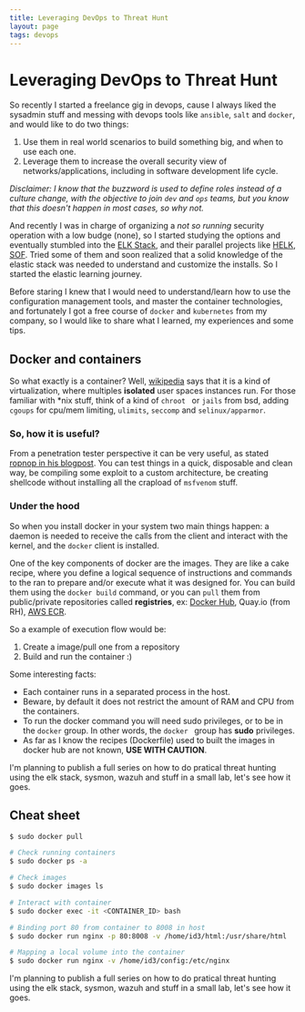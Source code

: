 ```yaml
---
title: Leveraging DevOps to Threat Hunt
layout: page
tags: devops
---
```


# Leveraging DevOps to Threat Hunt

So recently I started a freelance gig in devops, cause I always liked the sysadmin stuff and messing with devops tools like `ansible`, `salt` and `docker`, and would like to do two things: 

1. Use them in real world scenarios to build something big, and when to use each one.
2. Leverage them to increase the overall security view of networks/applications, including in software development life cycle.

*Disclaimer: I know that the buzzword is used to define *roles* instead of a culture change, with the objective to join `dev` and `ops` teams, but you know that this doesn't happen in most cases, so why not.*

And recently I was in charge of organizing a *not so running* security operation with a low budge (none), so I started studying the options and eventually stumbled into the [ELK Stack](https://www.elastic.co/pt/elastic-stack), and their parallel projects like [HELK](https://github.com/philhagen/sof-elk), [SOF](https://github.com/philhagen/sof-elk). Tried some of them and soon realized that a solid knowledge of the elastic stack was needed to understand and customize the installs. So I started the elastic learning journey.

Before staring I knew that I would need to understand/learn how to use the configuration management tools, and master the container technologies, and fortunately I got a free course of `docker` and `kubernetes` from my company, so I would like to share what I learned, my experiences and some tips.

## Docker and containers

So what exactly is a container? Well, [wikipedia](https://en.wikipedia.org/wiki/OS-level_virtualization) says that it is a kind of virtualization, where multiples **isolated** user spaces instances run. For those familiar with *nix stuff, think of a kind of `chroot ` or `jails` from bsd, adding `cgoups` for cpu/mem limiting, `ulimits`, `seccomp` and `selinux/apparmor`.

### So, how it is useful?

From a penetration tester perspective it can be very useful, as stated [ropnop in his blogpost](https://blog.ropnop.com/docker-for-pentesters/). You can test things in a quick, disposable and clean way, be compiling some exploit to a custom architecture, be creating shellcode without installing all the crapload of `msfvenom` stuff.

### Under the hood

So when you install docker in your system two main things happen: a daemon is needed to receive the calls from the client and interact with the kernel, and the `docker` client is installed.

One of the key components of docker are the images. They are like a cake recipe, where you define a logical sequence of instructions and commands to the ran to prepare and/or execute what it was designed for. You can build them using the `docker build` command, or you can `pull` them from public/private repositories called **registries**, ex: [Docker Hub](https://hub.docker.com/), Quay.io (from RH), [AWS ECR](https://aws.amazon.com/pt/ecr/).

So a example of execution flow would be:

1. Create a image/pull one from a repository
2. Build and run the container :)

Some interesting facts:

- Each container runs in a separated process in the host.
- Beware, by default it does not restrict the amount of RAM and CPU from the containers.
- To run the docker command you will need sudo privileges, or to be in the `docker` group. In other words, the `docker ` group has **sudo** privileges. 
- As far as I know the recipes (Dockerfile) used to built the images in docker hub are not known, **USE WITH CAUTION**.

I'm planning to publish a full series on how to do pratical threat hunting using the elk stack, sysmon, wazuh and stuff in a small lab, let's see how it goes.

## Cheat sheet

```bash
$ sudo docker pull

# Check running containers
$ sudo docker ps -a

# Check images
$ sudo docker images ls

# Interact with container
$ sudo docker exec -it <CONTAINER_ID> bash

# Binding port 80 from container to 8008 in host 
$ sudo docker run nginx -p 80:8008 -v /home/id3/html:/usr/share/html 

# Mapping a local volume into the container
$ sudo docker run nginx -v /home/id3/config:/etc/nginx
```

I'm planning to publish a full series on how to do pratical threat hunting using the elk stack, sysmon, wazuh and stuff in a small lab, let's see how it goes.